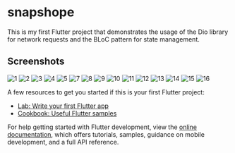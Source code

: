 # snapshope

This is my first Flutter project that demonstrates the usage of the Dio library for network requests and the BLoC pattern for state management.
## Screenshots

![1](https://github.com/ahmedsamyha/E-Commerce-App/assets/124884916/3c8047ad-5f86-4f02-b816-6b7738e9fc00)
![2](https://github.com/ahmedsamyha/E-Commerce-App/assets/124884916/e942eb61-6fc2-489c-82c2-aea0074c2e0a)
![3](https://github.com/ahmedsamyha/E-Commerce-App/assets/124884916/c5f1ca41-c5c6-4d73-bfe5-6406e1e0d443)
![4](https://github.com/ahmedsamyha/E-Commerce-App/assets/124884916/6f602a54-16fa-4d8e-a96e-1fa82447291c)
![5](https://github.com/ahmedsamyha/E-Commerce-App/assets/124884916/9e3139e9-f952-4253-a8b8-879b346ba9fd)
![7](https://github.com/ahmedsamyha/E-Commerce-App/assets/124884916/20a671be-4517-4e8a-97ef-8edc6b942f5b)
![8](https://github.com/ahmedsamyha/E-Commerce-App/assets/124884916/59d44758-435f-4012-9dbc-30d50e15a5b9)
![9](https://github.com/ahmedsamyha/E-Commerce-App/assets/124884916/778b7488-dbc5-4cf9-bb8e-7f90c50050dd)
![10](https://github.com/ahmedsamyha/E-Commerce-App/assets/124884916/1dcd3ff3-df94-4c8f-813a-770bb2c1b32b)
![11](https://github.com/ahmedsamyha/E-Commerce-App/assets/124884916/91650627-bb94-42e1-92ef-4f480215402a)
![12](https://github.com/ahmedsamyha/E-Commerce-App/assets/124884916/5af17250-a944-4e27-a240-ec63aabe6f8c)
![13](https://github.com/ahmedsamyha/E-Commerce-App/assets/124884916/93b2d920-eb0f-44fa-a33d-a3c9e51fd2fa)
![14](https://github.com/ahmedsamyha/E-Commerce-App/assets/124884916/1034384c-a811-4f5f-8aa3-747db10003b5)
![15](https://github.com/ahmedsamyha/E-Commerce-App/assets/124884916/0d612371-176e-4018-99ee-382034fbe8a2)
![16](https://github.com/ahmedsamyha/E-Commerce-App/assets/124884916/2bf36253-8bdc-47df-b8e8-fe88d37f877b)


A few resources to get you started if this is your first Flutter project:

- [Lab: Write your first Flutter app](https://docs.flutter.dev/get-started/codelab)
- [Cookbook: Useful Flutter samples](https://docs.flutter.dev/cookbook)

For help getting started with Flutter development, view the
[online documentation](https://docs.flutter.dev/), which offers tutorials,
samples, guidance on mobile development, and a full API reference.

